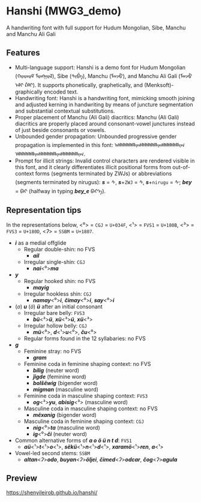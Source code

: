 # Hanshi (MWG3_demo)
A handwriting font with full support for Hudum Mongolian, Sibe, Manchu and Manchu Ali Gali

## Features
* Multi-language support: Hanshi is a demo font for Hudum Mongolian (ᠬᠤᠳᠦᠮ᠋ ᠮᠣᠩᠭᠣᠯ), Sibe (ᠰᡳᠪᡝ), Manchu (ᠮᠠᠨᠵᡠ), and Manchu Ali Gali (ᠮᠠᠨᠵᡠ ᠠᠯᡳ ᡬᠠᠯᡳ). It supports phonetically, graphetically, and (Menksoft)-graphically encoded text.
* Handwriting font: Hanshi is a handwriting font, mimicking smooth joining and adjusted kerning in handwriting by means of juncture segmentation and substantial contextual substitutions.
* Proper placement of Manchu (Ali Gali) diacritics: Manchu (Ali Gali) diacritics are properly placed around consonant-vowel junctures instead of just beside consonants or vowels.
* Unbounded gender propagation: Unbounded progressive gender propagation is implemented in this font: ᠠᠯᠯᠯᠯᠯᠯᠯᠯᠯᠯᠯᠢᠭᠯᠯᠯᠯᠯᠯᠯᠯᠯᠯᠯᠢᠭᠯᠯᠯᠯᠯᠯᠯᠯᠯᠯᠯᠢᠭ ᠡᠯᠯᠯᠯᠯᠯᠯᠯᠯᠯᠯᠢᠭᠯᠯᠯᠯᠯᠯᠯᠯᠯᠯᠯᠢᠭᠯᠯᠯᠯᠯᠯᠯᠯᠯᠯᠯᠢᠭ.
* Prompt for illicit strings: Invalid control characters are rendered visible in this font, and it clearly differentiates illicit positional forms from out-of-context forms (segments terminated by ZWJs) or abbreviations (segments terminated by nirugus): ***s*** = ᠰ, ***s***+`ZWJ` = ᠰ‍, ***s***+`nirugu` = ᠰ᠊; ***bey*** = ᠪᠡᠶ (halfway in typing ***bey_e*** ᠪᠡᠶ᠎ᠡ).

## Representation tips
In the representations below, \<⁰\> = `CGJ` = `U+034F`, \<¹\> = `FVS1` = `U+180B`, \<³\> = `FVS3` = `U+180D`, \<*ʔ*\> = `SSBM` = `U+1807`.
* ***i*** as a medial offglide
	* Regular double-shin: no FVS
		* ***ail***
	* Irregular single-shin: `CGJ`
		* ***nai***\<⁰\>***ma***
* ***y***
	* Regular hooked shin: no FVS
		* ***mayig***
	* Irregular hookless shin: `CGJ`
		* ***namay***\<⁰\>***i***, ***čimay***\<⁰\>***i***, ***say***\<⁰\>***i***
* (*o*) ***u*** (*ö*) ***ü*** after an initial consonant
	* Irregular bare belly: `FVS3`
		* ***bü***\<³\>***ü***, ***xü***\<³\>***ü***, ***xü***\<³\>
	* Irregular hollow belly: `CGJ`
		* ***mü***\<⁰\>, ***d***\<¹\>***u***\<⁰\>, ***ču***\<⁰\>
	* Regular forms found in the 12 syllabaries: no FVS
* ***g***
	* Feminine stray: no FVS
		* ***gram***
	* Feminine coda in feminine shaping context: no FVS
		* ***bilig*** (neuter word)
		* ***ǰigde*** (feminine word)
		* ***bolšëwig*** (bigender word)
		* ***migman*** (masculine word)
	* Feminine coda in masculine shaping context: `FVS3`
		* ***og***\<³\>***yu***, ***abisig***\<³\> (masculine word)
	* Masculine coda in masculine shaping context: no FVS
		* ***mëxanig*** (bigender word)
	* Masculine coda in feminine shaping context: `CGJ`
		* ***nig***\<⁰\>***ta*** (masculine word)
		* ***ig***\<⁰\>***či*** (neuter word)
* Common alternative forms of ***a o ö ü n t d***: `FVS1`
	* ***aü***\<¹\>***t***\<¹\>***o***\<¹\>, ***sëkü***\<¹\>***n***\<¹\>***d***\<¹\>, ***xaramö***\<¹\>***ren***, ***a***\<¹\>
* Vowel-led second stems: `SSBM`
	* ***altan***\<*ʔ*\>***odo***, ***buyan***\<*ʔ*\>***öljei***, ***čimed***\<*ʔ*\>***odcar***, ***čog***\<*ʔ*\>***agula***

## Preview
https://shenyileirob.github.io/hanshi/
